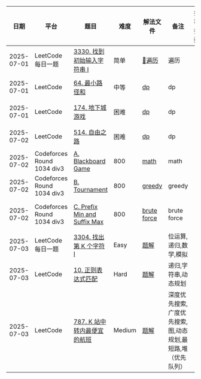 | 日期         | 平台                         | 题目                                                                                                                                      | 难度     | 解法文件                                             | 备注                               | 推荐指数     |
|------------|----------------------------|-----------------------------------------------------------------------------------------------------------------------------------------|--------|--------------------------------------------------|----------------------------------|----------|
| 2025-07-01 | LeetCode每日一题               | [3330. 找到初始输入字符串 I](https://leetcode.cn/problems/find-the-original-typed-string-i/description/?envType=daily-question&envId=2025-07-01) | 简单     | [🔗遍历](../../Leetcode/src/lc3330.java)           | ️遍历                              | 🌟🌟     |
| 2025-07-01 | LeetCode                   | [64. 最小路径和](https://leetcode.cn/problems/minimum-path-sum/description/)                                                                 | 中等     | [dp](../../Leetcode/src/lc64.java)               | dp                               | 🌟🌟🌟   |
| 2025-07-01 | LeetCode                   | [174. 地下城游戏](https://leetcode.cn/problems/dungeon-game/description/)                                                                    | 困难     | [dp](../../Leetcode/src/lc174.java)              | dp                               | 🌟🌟🌟   |
| 2025-07-02 | LeetCode                   | [514. 自由之路](https://leetcode.cn/problems/freedom-trail/description/)                                                                    | 困难     | [dp](../../Leetcode/src/lc514.java)              | dp                               | 🌟🌟🌟   |
| 2025-07-02 | Codeforces Round 1034 div3 | [A. Blackboard Game](https://codeforces.com/contest/2123/problem/A)                                                                     | 800    | [math](../../Codeforces/src/cf1034A.java)        | math                             | 🌟🌟     |
| 2025-07-02 | Codeforces Round 1034 div3 | [B. Tournament](https://codeforces.com/contest/2123/problem/B)                                                                          | 800    | [greedy](../../Codeforces/src/cf1034B.java)      | greedy                           | 🌟🌟     |
| 2025-07-02 | Codeforces Round 1034 div3 | [C. Prefix Min and Suffix Max](https://codeforces.com/contest/2123/problem/C)                                                           | 800    | [brute force](../../Codeforces/src/cf1034C.java) | brute force                      | 🌟🌟🌟🌟 |
| 2025-07-03 | LeetCode每日一题               | [3304. 找出第 K 个字符 I](https://leetcode.cn/problems/find-the-k-th-character-in-string-game-i/description/)                                 | Easy   | [题解](../../Leetcode/src/lc3304.java)             | 位运算,递归,数学,模拟                     | 🌟🌟🌟   |
| 2025-07-03 | LeetCode                   | [10. 正则表达式匹配](https://leetcode.cn/problems/regular-expression-matching/description/)                                                    | Hard   | [题解](../../Leetcode/src/lc10.java)               | 递归,字符串,动态规划                      | 🌟🌟🌟   |
| 2025-07-03 | LeetCode                   | [787. K 站中转内最便宜的航班](https://leetcode.cn/problems/cheapest-flights-within-k-stops/description/)                                          | Medium | [题解](../../Leetcode/src/lc787.java)              | 深度优先搜索,广度优先搜索,图,动态规划,最短路,堆（优先队列） | 🌟🌟     |



